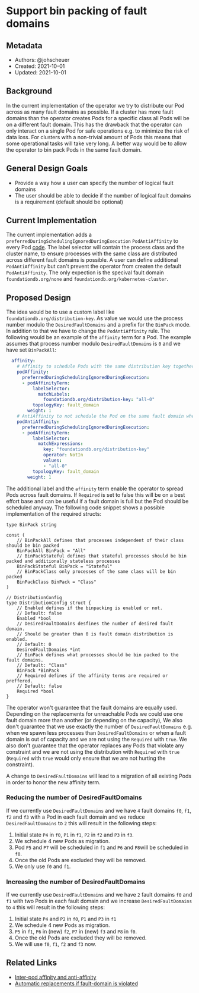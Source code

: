 # Support bin packing of fault domains

## Metadata

* Authors: @johscheuer
* Created: 2021-10-01
* Updated: 2021-10-01

## Background

In the current implementation of the operator we try to distribute our Pod across as many fault domains as possible.
If a cluster has more fault domains than the operator creates Pods for a specific class all Pods will be on a different fault domain.
This has the drawback that the operator can only interact on a single Pod for safe operations e.g. to minimize the risk of data loss.
For clusters with a non-trivial amount of Pods this means that some operational tasks will take very long.
A better way would be to allow the operator to bin pack Pods in the same fault domain.

## General Design Goals

* Provide a way how a user can specify the number of logical fault domains
* The user should be able to decide if the number of logical fault domains is a requirement (default should be optional)

## Current Implementation

The current implementation adds a `preferredDuringSchedulingIgnoredDuringExecution` `PodAntiAffinity` to every Pod [code](https://github.com/FoundationDB/fdb-kubernetes-operator/blob/master/internal/pod_models.go#L308-L334).
The label selector will contain the process class and the cluster name, to ensure processes with the same class are distributed across different fault domains is possible.
A user can define additional `PodAntiAffinity` but can't prevent the operator from createn the default `PodAntiAffinity`.
The only expection is the specival fault domain `foundationdb.org/none` and `foundationdb.org/kubernetes-cluster`.

## Proposed Design

The idea would be to use a custom label like `foundationdb.org/distribution-key`.
As value we would use the process number modulo the `DesiredFaultDomains` and a prefix for the `BinPack` mode.
In addition to that we have to change the `PodAntiAffinity` rule.
The following would be an example of the `affinity` term for a Pod.
The example assumes that process number modulo `DesiredFaultDomains` is `0` and we have set `BinPackAll`:

```yaml
  affinity:
    # Affinity to schedule Pods with the same distribution key together
    podAffinity:
      preferredDuringSchedulingIgnoredDuringExecution:
      - podAffinityTerm:
          labelSelector:
            matchLabels:
              foundationdb.org/distribution-key: "all-0"
          topologyKey: fault_domain
        weight: 1
    # AntiAffinity to not schedule the Pod on the same fault domain where other Pods with a different distribution key are running
    podAntiAffinity:
      preferredDuringSchedulingIgnoredDuringExecution:
      - podAffinityTerm:
          labelSelector:
            matchExpressions:
              key: "foundationdb.org/distribution-key"
              operator: NotIn
              values:
              - "all-0"
          topologyKey: fault_domain
        weight: 1
```

The additional label and the `affinity` term enable the operator to spread Pods across fault domains.
If `Required` is set to false this will be on a best effort base and can be useful if a fault domain is full but the Pod should be scheduled anyway.
The following code snippet shows a possible implementation of the required structs:

```golang
type BinPack string

const (
    // BinPackAll defines that processes independent of their class should be bin packed
    BinPackAll BinPack = "All"
    // BinPackStateful defines that stateful processes should be bin packed and additionally stateless processes
    BinPackStateful BinPack = "Stateful"
    // BinPackClass only processes of the same class will be bin packed
    BinPackClass BinPack = "Class"
)

// DistributionConfig
type DistributionConfig struct {
    // Enabled defines if the binpacking is enabled or not.
    // Default: false
    Enabled *bool
    // DesiredFaultDomains desfines the number of desired fault domain.
    // Should be greater than 0 is fault domain distribution is enabled.
    // Default: 0
    DesiredFaultDomains *int
    // BinPack defines what processes should be bin packed to the fault domains.
    // Default: "Class"
    BinPack *BinPack
    // Required defines if the affinity terms are required or preffered.
    // Default: false
    Required *bool
}
```

The operator won't guarantee that the fault domains are equally used.
Depending on the replacements for unreachable Pods we could use one fault domain more than another (or depending on the capacity),
We also don't guarantee that we use exactly the number of `DesiredFaultDomains` e.g. when we spawn less processes than `DesiredFaultDomains` or when a fault domain is out of capacity and we are not using the `Required` with `true`.
We also don't guarantee that the operator replaces any Pods that violate any constraint and we are not using the distribution with `Required` with `true` (`Required` with `true` would only ensure that we are not hurting the constraint).

A change to `DesiredFaultDomains` will lead to a migration of all existing Pods in order to honor the new affinity term.

### Reducing the number of DesiredFaultDomains

If we currently use `DesiredFaultDomains` and we have `4` fault domains `f0`, `f1`, `f2` and `f3` with a Pod in each fault domain and we reduce `DesiredFaultDomains` to `2` this will result in the following steps:

1. Initial state `P4` in `f0`, `P1` in `f1`, `P2` in `f2` and `P3` in `f3`.
1. We schedule 4 new Pods as migration.
1. Pod `P5` and `P7` will be scheduled in `f1` and `P6` and `P8`will be scheduled in `f0`.
1. Once the old Pods are excluded they will be removed.
1. We only use `f0` and `f1`.

### Increasing the number of DesiredFaultDomains

If we currently use `DesiredFaultDomains` and we have `2` fault domains `f0` and `f1` with two Pods in each fault domain and we increase `DesiredFaultDomains` to `4` this will result in the following steps:

1. Initial state `P4` and `P2` in `f0`, `P1` and `P3` in `f1`
1. We schedule 4 new Pods as migration.
1. `P5` in `f1`, `P6` in (new) `f2`, `P7` in (new) `f3` and `P8` in `f0`.
1. Once the old Pods are excluded they will be removed.
1. We will use `f0`, `f1`, `f2` and `f3` now.

## Related Links

* [Inter-pod affinity and anti-affinity](https://kubernetes.io/docs/concepts/scheduling-eviction/assign-pod-node/#inter-pod-affinity-and-anti-affinity)
* [Automatic replacements if fault-domain is violated](https://github.com/FoundationDB/fdb-kubernetes-operator/issues/499)
